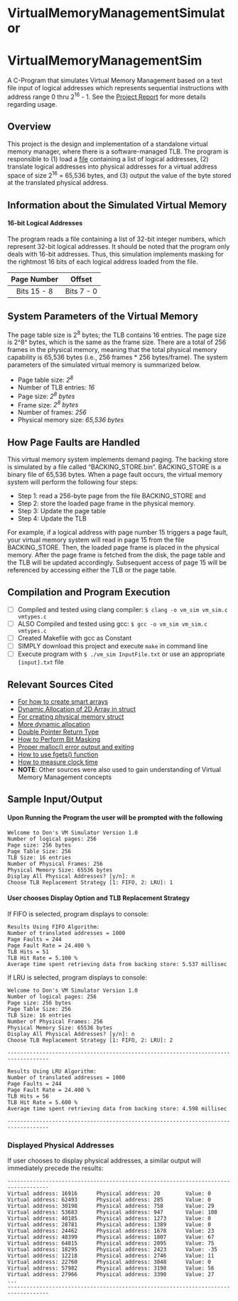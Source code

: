 # VirtualMemoryManagementSimulator

# VirtualMemoryManagementSim
A C-Program that simulates Virtual Memory Management based on a text file input of logical addresses which represents sequential instructions with address range 0 thru 2<sup>16</sup> - 1. See the [Project Report](https://github.com/zedtran/VirtualMemoryManagementSim/blob/master/ProjectReport.txt) for more details regarding usage. 

## Overview
This project is the design and implementation of a standalone virtual memory manager, where there is a software-managed TLB. The program is responsible to (1) load a [file](https://github.com/FKTech123/VirtualMemoryManagementSimulator/blob/main/InputFile.txt) containing a list of logical addresses, (2) translate logical addresses into physical addresses for a virtual address space of size 2<sup>16</sup> = 65,536 bytes, and (3) output the value of the byte stored at the translated physical address.

## Information about the Simulated Virtual Memory
#### 16-bit Logical Addresses
The program reads a file containing a list of 32-bit integer numbers, which represent 32-bit logical addresses. It should be noted that the program only deals with 16-bit addresses. Thus, this simulation implements masking for the rightmost 16 bits of each logical address loaded from the file.


|           Page Number             |             Offset                |
|:---------------------------------:|:---------------------------------:|
|           Bits 15 - 8             |           Bits 7 - 0              |


## System Parameters of the Virtual Memory
The page table size is 2<sup>8</sup> bytes; the TLB contains 16 entries. The page size is 2^8^ bytes, which is the same as the frame size. There are a total of 256 frames in the physical memory, meaning that the total physical memory capability is 65,536 bytes (i.e., 256 frames * 256 bytes/frame). The system parameters of the simulated virtual memory is summarized below.

* Page table size: _2<sup>8</sup>_
* Number of TLB entries: _16_
* Page size: _2<sup>8</sup> bytes_
* Frame size: _2<sup>8</sup> bytes_
* Number of frames: _256_
* Physical memory size: _65,536 bytes_

## How Page Faults are Handled
This virtual memory system implements demand paging. The backing store is simulated by a file called “BACKING_STORE.bin”. BACKING_STORE is a binary file of 65,536 bytes. When a page fault occurs, the virtual memory system will perform the following four steps:

* Step 1: read a 256-byte page from the file BACKING_STORE and
* Step 2: store the loaded page frame in the physical memory.
* Step 3: Update the page table
* Step 4: Update the TLB

For example, if a logical address with page number 15 triggers a page fault, your virtual memory system will read in page 15 from the file BACKING_STORE. Then, the loaded page frame is placed in the physical memory. After the page frame is fetched from the disk, the page table and the TLB will be updated accordingly. Subsequent access of page 15 will be referenced by accessing either the TLB or the page table.

## Compilation and Program Execution

- [ ] Compiled and tested using clang compiler: `$ clang -o vm_sim vm_sim.c vmtypes.c`
- [ ] ALSO Compiled and tested using gcc: `$ gcc -o vm_sim vm_sim.c vmtypes.c`
- [ ] Created Makefile with gcc as Constant
- [ ] SIMPLY download this project and execute `make` in command line
- [ ] Execute program with `$ ./vm_sim InputFile.txt` or use an appropriate `[input].txt` file

## Relevant Sources Cited

   * [For how to create smart arrays](https://www.youtube.com/watch?v=QhwFwWpq4dQ)
   * [Dynamic Allocation of 2D Array in struct](https://www.geeksforgeeks.org/dynamically-allocate-2d-array-c/)
   * [For creating physical memory struct](https://www.cs.cmu.edu/~ab/15-123S09/lectures/Lecture%2011%20%20-%20%20Array%20of%20Linked%20Lists.pdf)
   * [More dynamic allocation](https://www.youtube.com/watch?v=t72BzxMAQKs)
   * [Double Pointer Return Type](https://stackoverflow.com/a/4339353)
   * [How to Perform Bit Masking](https://stackoverflow.com/a/10493604)
   * [Proper malloc() error output and exiting](https://stackoverflow.com/a/2574771)
   * [How to use fgets() function](https://stackoverflow.com/a/19609987)
   * [How to measure clock time](https://stackoverflow.com/a/12743207)
   *  <b>NOTE</b>: Other sources were also used to gain understanding of Virtual Memory Management concepts

## Sample Input/Output

#### Upon Running the Program the user will be prompted with the following

```
Welcome to Don's VM Simulator Version 1.0
Number of logical pages: 256
Page size: 256 bytes
Page Table Size: 256
TLB Size: 16 entries
Number of Physical Frames: 256
Physical Memory Size: 65536 bytes
Display All Physical Addresses? [y/n]: n
Choose TLB Replacement Strategy [1: FIFO, 2: LRU]: 1
```
#### User chooses Display Option and TLB Replacement Strategy 

If FIFO is selected, program displays to console:

```
Results Using FIFO Algorithm: 
Number of translated addresses = 1000
Page Faults = 244
Page Fault Rate = 24.400 %
TLB Hits = 51
TLB Hit Rate = 5.100 %
Average time spent retrieving data from backing store: 5.537 millisec

```
If LRU is selected, program displays to console:

```
Welcome to Don's VM Simulator Version 1.0
Number of logical pages: 256
Page size: 256 bytes
Page Table Size: 256
TLB Size: 16 entries
Number of Physical Frames: 256
Physical Memory Size: 65536 bytes
Display All Physical Addresses? [y/n]: n
Choose TLB Replacement Strategy [1: FIFO, 2: LRU]: 2

-----------------------------------------------------------------------------------

Results Using LRU Algorithm: 
Number of translated addresses = 1000
Page Faults = 244
Page Fault Rate = 24.400 %
TLB Hits = 56
TLB Hit Rate = 5.600 %
Average time spent retrieving data from backing store: 4.598 millisec

-----------------------------------------------------------------------------------
```

### Displayed Physical Addresses

If user chooses to display physical addresses, a similar output will immediately precede the results:

```
-----------------------------------------------------------------------------------
Virtual address: 16916		Physical address: 20		Value: 0
Virtual address: 62493		Physical address: 285		Value: 0
Virtual address: 30198		Physical address: 758		Value: 29
Virtual address: 53683		Physical address: 947		Value: 108
Virtual address: 40185		Physical address: 1273		Value: 0
Virtual address: 28781		Physical address: 1389		Value: 0
Virtual address: 24462		Physical address: 1678		Value: 23
Virtual address: 48399		Physical address: 1807		Value: 67
Virtual address: 64815		Physical address: 2095		Value: 75
Virtual address: 18295		Physical address: 2423		Value: -35
Virtual address: 12218		Physical address: 2746		Value: 11
Virtual address: 22760		Physical address: 3048		Value: 0
Virtual address: 57982		Physical address: 3198		Value: 56
Virtual address: 27966		Physical address: 3390		Value: 27
...
-----------------------------------------------------------------------------------
```


